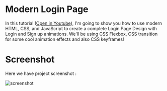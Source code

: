# Modern Login Page
In this tutorial ([Open in Youtube](https://youtu.be/PlpM2LJWu-s)), I'm going to show you how to use modern HTML, CSS, and JavaScript to create a complete Login Page Design with Login and Sign up animations. We'll be using CSS Flexbox, CSS  transition for some cool animation effects and also CSS keyframes!

# Screenshot
Here we have project screenshot :

![screenshot](screenshot.jpg)
